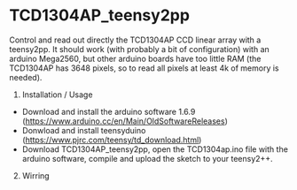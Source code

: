# TCD1304AP_teensy2pp

Control and read out directly the TCD1304AP CCD linear array with a teensy2pp.
It should work (with probably a bit of configuration) with an arduino Mega2560, but other arduino boards have too little RAM (the TCD1304AP has 3648 pixels, so to read all pixels at least 4k of memory is needed).

1) Installation / Usage

- Download and install the arduino software 1.6.9 (https://www.arduino.cc/en/Main/OldSoftwareReleases) 
- Donwload and install teensyduino  (https://www.pjrc.com/teensy/td_download.html)
- Download TCD1304AP_teensy2pp, open the TCD1304ap.ino file with the arduino software, compile and upload the sketch to your teensy2++.

2) Wirring

